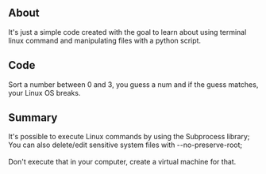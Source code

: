 <h2>About</h2>
It's just a simple code created with the goal to learn about using terminal linux command and manipulating files with a python script.

<h2>Code</h2>
Sort a number between 0 and 3, you guess a num and if the guess matches, your Linux OS breaks.

<h2>Summary</h2>
It's possible to execute Linux commands by using the Subprocess library;<br>
You can also delete/edit sensitive system files with --no-preserve-root;<br>
<br>
Don't execute that in your computer, create a virtual machine for that.
